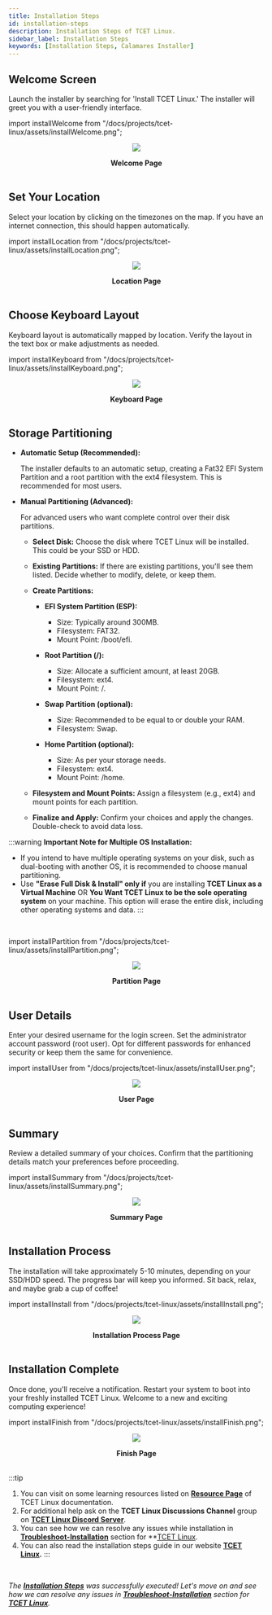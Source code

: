 ```yaml
---
title: Installation Steps
id: installation-steps
description: Installation Steps of TCET Linux.
sidebar_label: Installation Steps
keywords: [Installation Steps, Calamares Installer]
---
```


## **Welcome Screen**

   Launch the installer by searching for 'Install TCET Linux.' The installer will greet you with a user-friendly interface.

import installWelcome from "/docs/projects/tcet-linux/assets/installWelcome.png";


<center>
<img src = {installWelcome} style={{ border: "2px solid gray" }} />


<b><figcaption>Welcome Page</figcaption></b></center>
<br />

## **Set Your Location**

   Select your location by clicking on the timezones on the map. If you have an internet connection, this should happen automatically.


import installLocation from "/docs/projects/tcet-linux/assets/installLocation.png";

<center>
<img src = {installLocation} style={{ border: "2px solid gray" }} />


<b><figcaption>Location Page</figcaption></b></center>
<br />

## **Choose Keyboard Layout**

   Keyboard layout is automatically mapped by location. Verify the layout in the text box or make adjustments as needed.

import installKeyboard from "/docs/projects/tcet-linux/assets/installKeyboard.png";

<center>
<img src = {installKeyboard} style={{ border: "2px solid gray" }} />


<b><figcaption>Keyboard Page</figcaption></b></center>
<br />

## **Storage Partitioning**

   - **Automatic Setup (Recommended):**
   
     The installer defaults to an automatic setup, creating a Fat32 EFI System Partition and a root partition with the ext4 filesystem. This is recommended for most users.

   - **Manual Partitioning (Advanced):**
   
     For advanced users who want complete control over their disk partitions.

     - **Select Disk:**
       Choose the disk where TCET Linux will be installed. This could be your SSD or HDD.

     - **Existing Partitions:**
       If there are existing partitions, you'll see them listed. Decide whether to modify, delete, or keep them.

     - **Create Partitions:**
       - **EFI System Partition (ESP):**
         - Size: Typically around 300MB.
         - Filesystem: FAT32.
         - Mount Point: /boot/efi.
         
       - **Root Partition (/):**
         - Size: Allocate a sufficient amount, at least 20GB.
         - Filesystem: ext4.
         - Mount Point: /.
         
       - **Swap Partition (optional):**
         - Size: Recommended to be equal to or double your RAM.
         - Filesystem: Swap.
         
       - **Home Partition (optional):**
         - Size: As per your storage needs.
         - Filesystem: ext4.
         - Mount Point: /home.

     - **Filesystem and Mount Points:**
       Assign a filesystem (e.g., ext4) and mount points for each partition.

     - **Finalize and Apply:**
       Confirm your choices and apply the changes. Double-check to avoid data loss. 

:::warning
**Important Note for Multiple OS Installation:**
- If you intend to have multiple operating systems on your disk, such as dual-booting with another OS, it is recommended to choose manual partitioning.
- Use **"Erase Full Disk & Install" only if** you are installing **TCET Linux as a Virtual Machine** OR **You Want TCET Linux to be the sole operating system** on your machine. This option will erase the entire disk, including other operating systems and data.
:::

<br />

import installPartition from "/docs/projects/tcet-linux/assets/installPartition.png";

<center>
<img src = {installPartition} style={{ border: "2px solid gray" }} />


<b><figcaption>Partition Page</figcaption></b></center>
<br />

## **User Details**

   Enter your desired username for the login screen. Set the administrator account password (root user). Opt for different passwords for enhanced security or keep them the same for convenience.

import installUser from "/docs/projects/tcet-linux/assets/installUser.png";

<center>
<img src = {installUser} style={{ border: "2px solid gray" }} />


<b><figcaption>User Page</figcaption></b></center>
<br />

## **Summary**

   Review a detailed summary of your choices. Confirm that the partitioning details match your preferences before proceeding.

import installSummary from "/docs/projects/tcet-linux/assets/installSummary.png";

<center>
<img src = {installSummary} style={{ border: "2px solid gray" }} />


<b><figcaption>Summary Page</figcaption></b></center>
<br />

## **Installation Process**

   The installation will take approximately 5-10 minutes, depending on your SSD/HDD speed. The progress bar will keep you informed. Sit back, relax, and maybe grab a cup of coffee!

import installInstall from "/docs/projects/tcet-linux/assets/installInstall.png";

<center>
<img src = {installInstall} style={{ border: "2px solid gray" }} />


<b><figcaption>Installation Process Page</figcaption></b></center>
<br />

## **Installation Complete**

   Once done, you'll receive a notification. Restart your system to boot into your freshly installed TCET Linux. Welcome to a new and exciting computing experience!

import installFinish from "/docs/projects/tcet-linux/assets/installFinish.png";

<center>
<img src = {installFinish} style={{ border: "2px solid gray" }} />


<b><figcaption>Finish Page</figcaption></b></center>
<br />

:::tip
1. You can visit on some learning resources listed on **[Resource Page](/docs/projects/tcet-linux/resources.md)** of TCET Linux documentation.
2. For additional help ask on the **TCET Linux Discussions Channel** group on **[TCET Linux Discord Server](https://discord.gg/r7ZhAREg2M)**.
3. You can see how we can resolve any issues while installation in [**Troubleshoot-Installation**](troubleshoot-installation) section for **[TCET Linux](https://linux.tcetmumbai.in/).
4. You can also read the installation steps guide in our website **[TCET Linux](https://linux.tcetmumbai.in/#installation).**
:::
<br />

_The [**Installation Steps**](installation-steps) was successfully executed! Let's move on and see how we can resolve any issues in [**Troubleshoot-Installation**](troubleshoot-installation) section for **[TCET Linux](https://linux.tcetmumbai.in/)**._
